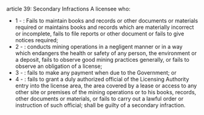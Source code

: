 article 39: Secondary Infractions
A licensee who:
<ul>
			<li>1 - : Fails to maintain books and records or other documents or materials required or maintains books and records which are materially incorrect or incomplete, fails to file reports or other document or fails to give notices required;<ul>
			</ul></li>			<li>2 - : conducts mining operations in a negligent manner or in a way which endangers the health or safety of any person, the environment or a deposit, fails to observe good mining practices generally, or fails to observe an obligation of a license;<ul>
			</ul></li>			<li>3 - : fails to make any payment when due to the Government; or<ul>
			</ul></li>			<li>4 - : fails to grant a duly authorized official of the Licensing Authority entry into the license area, the area covered by a lease or access to any other site or premises of the mining operations or to his books, records, other documents or materials, or fails to carry out a lawful order or instruction of such official; shall be guilty of a secondary infraction.<ul>
			</ul></li></ul>